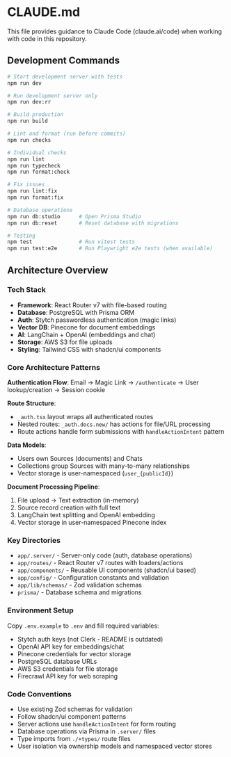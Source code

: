 # CLAUDE.md

This file provides guidance to Claude Code (claude.ai/code) when working with code in this repository.

## Development Commands

```bash
# Start development server with tests
npm run dev

# Run development server only
npm run dev:rr

# Build production
npm run build

# Lint and format (run before commits)
npm run checks

# Individual checks
npm run lint
npm run typecheck
npm run format:check

# Fix issues
npm run lint:fix
npm run format:fix

# Database operations
npm run db:studio      # Open Prisma Studio
npm run db:reset       # Reset database with migrations

# Testing
npm test               # Run vitest tests
npm run test:e2e       # Run Playwright e2e tests (when available)
```

## Architecture Overview

### Tech Stack
- **Framework**: React Router v7 with file-based routing
- **Database**: PostgreSQL with Prisma ORM
- **Auth**: Stytch passwordless authentication (magic links)
- **Vector DB**: Pinecone for document embeddings
- **AI**: LangChain + OpenAI (embeddings and chat)
- **Storage**: AWS S3 for file uploads
- **Styling**: Tailwind CSS with shadcn/ui components

### Core Architecture Patterns

**Authentication Flow**: Email → Magic Link → `/authenticate` → User lookup/creation → Session cookie

**Route Structure**: 
- `_auth.tsx` layout wraps all authenticated routes
- Nested routes: `_auth.docs.new/` has actions for file/URL processing
- Route actions handle form submissions with `handleActionIntent` pattern

**Data Models**:
- Users own Sources (documents) and Chats
- Collections group Sources with many-to-many relationships
- Vector storage is user-namespaced (`user_{publicId}`)

**Document Processing Pipeline**:
1. File upload → Text extraction (in-memory)
2. Source record creation with full text
3. LangChain text splitting and OpenAI embedding
4. Vector storage in user-namespaced Pinecone index

### Key Directories

- `app/.server/` - Server-only code (auth, database operations)
- `app/routes/` - React Router v7 routes with loaders/actions
- `app/components/` - Reusable UI components (shadcn/ui based)
- `app/config/` - Configuration constants and validation
- `app/lib/schemas/` - Zod validation schemas
- `prisma/` - Database schema and migrations

### Environment Setup

Copy `.env.example` to `.env` and fill required variables:
- Stytch auth keys (not Clerk - README is outdated)
- OpenAI API key for embeddings/chat
- Pinecone credentials for vector storage
- PostgreSQL database URLs
- AWS S3 credentials for file storage
- Firecrawl API key for web scraping

### Code Conventions

- Use existing Zod schemas for validation
- Follow shadcn/ui component patterns
- Server actions use `handleActionIntent` for form routing
- Database operations via Prisma in `.server/` files
- Type imports from `./+types/` route files
- User isolation via ownership models and namespaced vector stores